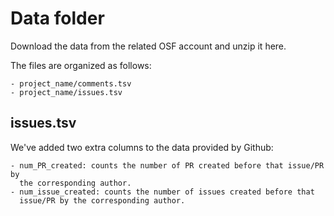 # Data folder

Download the data from the related OSF account and unzip it here.

The files are organized as follows:

    - project_name/comments.tsv
    - project_name/issues.tsv


## issues.tsv

We've added two extra columns to the data provided by Github:

    - num_PR_created: counts the number of PR created before that issue/PR by
      the corresponding author.
    - num_issue_created: counts the number of issues created before that
      issue/PR by the corresponding author.
